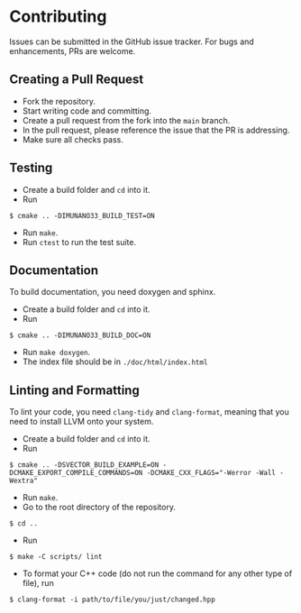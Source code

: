 # Contributing

Issues can be submitted in the GitHub issue tracker. For bugs and enhancements, PRs are welcome.

## Creating a Pull Request

- Fork the repository.
- Start writing code and committing.
- Create a pull request from the fork into the `main` branch.
- In the pull request, please reference the issue that the PR is addressing.
- Make sure all checks pass.

## Testing

- Create a build folder and `cd` into it.
- Run

```text
$ cmake .. -DIMUNANO33_BUILD_TEST=ON
```

- Run `make`.
- Run `ctest` to run the test suite.

## Documentation

To build documentation, you need doxygen and sphinx.

- Create a build folder and `cd` into it.
- Run

```text
$ cmake .. -DIMUNANO33_BUILD_DOC=ON
```

- Run `make doxygen`.
- The index file should be in `./doc/html/index.html`

## Linting and Formatting

To lint your code, you need `clang-tidy` and `clang-format`, meaning that you need to install LLVM onto your system.

- Create a build folder and `cd` into it.
- Run

```text
$ cmake .. -DSVECTOR_BUILD_EXAMPLE=ON -DCMAKE_EXPORT_COMPILE_COMMANDS=ON -DCMAKE_CXX_FLAGS="-Werror -Wall -Wextra"
```

- Run `make`.
- Go to the root directory of the repository.

```text
$ cd ..
```

- Run

```text
$ make -C scripts/ lint
```

- To format your C++ code (do not run the command for any other type of file), run

```text
$ clang-format -i path/to/file/you/just/changed.hpp
```
